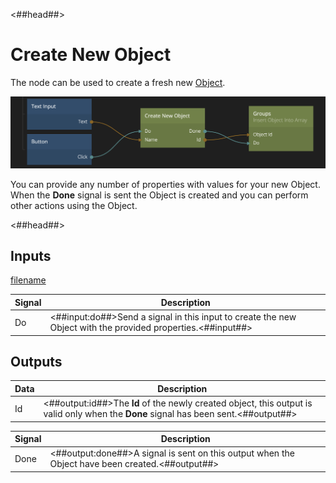 <##head##>

# Create New Object

The node can be used to create a fresh new [Object](nodes/data/object/object/).

![](./create-new-object.png ':class=img-size-l')

You can provide any number of properties with values for your new Object. When the **Done** signal is sent the Object is created and you can perform other actions using the Object.

<##head##>

## Inputs

[filename](../properties.md ':include')

| Signal                             | Description                                                                                                 |
| ---------------------------------- | ----------------------------------------------------------------------------------------------------------- |
| <span class="ndl-signal">Do</span> | <##input:do##>Send a signal in this input to create the new Object with the provided properties.<##input##> |

## Outputs

| Data                             | Description                                                                                                                          |
| -------------------------------- | ------------------------------------------------------------------------------------------------------------------------------------ |
| <span class="ndl-data">Id</span> | <##output:id##>The **Id** of the newly created object, this output is valid only when the **Done** signal has been sent.<##output##> |

| Signal                               | Description                                                                                     |
| ------------------------------------ | ----------------------------------------------------------------------------------------------- |
| <span class="ndl-signal">Done</span> | <##output:done##>A signal is sent on this output when the Object have been created.<##output##> |
